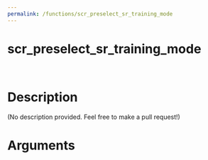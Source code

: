 ```yaml
---
permalink: /functions/scr_preselect_sr_training_mode
---
```

# scr_preselect_sr_training_mode  
&nbsp;  
# Description  
(No description provided. Feel free to make a pull request!) 
&nbsp;  
# Arguments



